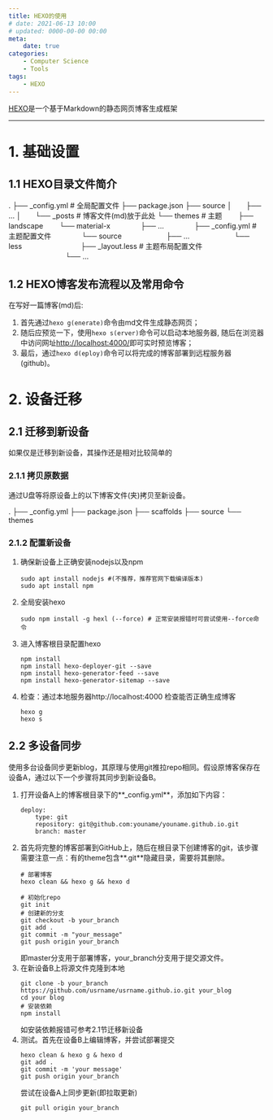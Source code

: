 ```yaml
---
title: HEXO的使用
# date: 2021-06-13 10:00
# updated: 0000-00-00 00:00
meta:
    date: true
categories: 
    - Computer Science
    - Tools
tags:
    - HEXO
---
```


[HEXO](https://hexo.io/zh-cn/)是一个基于Markdown的静态网页博客生成框架

---

<!-- more -->

# 1. 基础设置

## 1.1 HEXO目录文件简介

.
├── _config.yml # 全局配置文件
├── package.json
├── source
│　　├── ...
│　　└── _posts # 博客文件(md)放于此处
└── themes # 主题
　　├── landscape
　　└── material-x
　　　　├── ...
　　　　├── _config.yml # 主题配置文件
　　　　└── source
　　　　　　├── ...
　　　　　　└── less
　　　　　　　　├── _layout.less # 主题布局配置文件
　　　　　　　　└── ...

## 1.2 HEXO博客发布流程以及常用命令

在写好一篇博客(md)后:
1. 首先通过`hexo g(enerate)`命令由md文件生成静态网页；
2. 随后应预览一下，使用`hexo s(erver)`命令可以启动本地服务器,
随后在浏览器中访问网址[http://localhost:4000/](http://localhost:4000/)即可实时预览博客；
3. 最后，通过`hexo d(eploy)`命令可以将完成的博客部署到远程服务器(github)。

# 2. 设备迁移

## 2.1 迁移到新设备

如果仅是迁移到新设备，其操作还是相对比较简单的

### 2.1.1 拷贝原数据

通过U盘等将原设备上的以下博客文件(夹)拷贝至新设备。

.
├── _config.yml
├── package.json
├── scaffolds
├── source
└── themes

### 2.1.2 配置新设备

1. 确保新设备上正确安装nodejs以及npm
    ```shell
    sudo apt install nodejs #(不推荐，推荐官网下载编译版本)
    sudo apt install npm
    ```
2. 全局安装hexo
    ```shell
    sudo npm install -g hexl (--force) # 正常安装报错时可尝试使用--force命令
    ```
3. 进入博客根目录配置hexo
    ```shell
    npm install
    npm install hexo-deployer-git --save
    npm install hexo-generator-feed --save
    npm install hexo-generator-sitemap --save
    ```
4. 检查：通过本地服务器http://localhost:4000 检查能否正确生成博客
    ```shell
    hexo g
    hexo s
    ```

## 2.2 多设备同步

使用多台设备同步更新blog，其原理与使用git推拉repo相同。假设原博客保存在设备A，通过以下一个步骤将其同步到新设备B。

1. 打开设备A上的博客根目录下的**_config.yml**，添加如下内容：
    ```shell
    deploy:
        type: git
        repository: git@github.com:youname/youname.github.io.git
        branch: master
    ```
2. 首先将完整的博客部署到GitHub上，随后在根目录下创建博客的git，该步骤需要注意一点：有的theme包含**.git**隐藏目录，需要将其删除。
    ```shell
    # 部署博客
    hexo clean && hexo g && hexo d

    # 初始化repo
    git init
    # 创建新的分支
    git checkout -b your_branch
    git add .
    git commit -m "your_message"
    git push origin your_branch
    ```
    即master分支用于部署博客，your_branch分支用于提交源文件。
3. 在新设备B上将源文件克隆到本地
    ```shell
    git clone -b your_branch https://github.com/usrname/usrname.github.io.git your_blog
    cd your blog
    # 安装依赖
    npm install
    ```
    如安装依赖报错可参考2.1节迁移新设备
4. 测试。首先在设备B上编辑博客，并尝试部署提交
    ```shell
    hexo clean & hexo g & hexo d
    git add .
    git commit -m 'your message'
    git push origin your_branch
    ```
    尝试在设备A上同步更新(即拉取更新)
    ```shell
    git pull origin your_branch
    ```